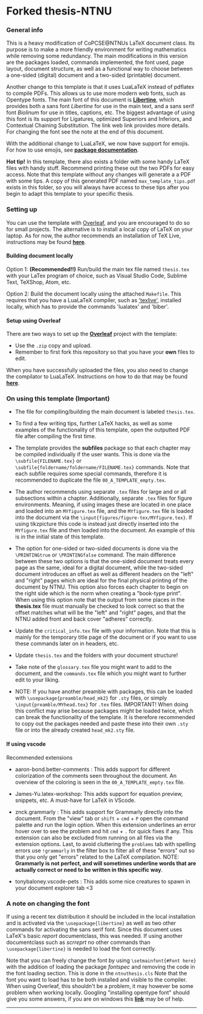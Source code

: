 # Forked thesis-NTNU

### General info
This is a heavy modification of CoPCSE@NTNUs LaTeX document class. Its purpose is to make a more friendly environment for writing mathematics while removing some redundancy. The main modifications in this version are the packages loaded, commands implemented, the font used, page layout, document structure, as well as a functional way to choose between a one-sided (digital) document and a two-sided (printable) document.  

Another change to this template is that it uses LuaLaTeX instead of pdflatex to compile PDFs. This allows us to use more modern web fonts, such as Opentype fonts. The main font of this document is [**Libertine**](https://libertine-fonts.org), which provides both a sans font *Libertine* for use in the main text, and a sans serif font *Biolinum* for use in titles, captions, etc. The biggest advantage of using this font is its support for Ligatures, optimized Superiors and Inferiors, and Contextual Chaining Substitution. The link web link provides more details. For changing the font see the note at the end of this document.

With the additional change to LuaLaTeX, we now have support for emojis. For how to use emojis, see [**package documentation**](https://texdoc.org/serve/emoji/0).


**Hot tip!** In this template, there also exists a folder with some handy LaTeX files with handy stuff. Recommend printing these out the two PDFs for easy access. Note that this template without any changes will generate a a PDF with some tips. A copy of this generated PDF named `max_template_tips.pdf` exists in this folder, so you will always have access to these tips after you begin to adapt this template to your specific thesis. 


### Setting up

You can use the template with [Overleaf](http://overleaf.com), and you are encouraged to do so for small projects. The alternative is to install a local copy of LaTeX on your laptop. As for now, the author recommends an installation of TeX Live, instructions may be found [**here**](https://www.tug.org/texlive/quickinstall.html).


#### Building document locally
Option 1: **(Recommended!!)** Run/build the main tex file named `thesis.tex` with your LaTex program of choice, such as Visual Studio Code, Sublime Text, TeXShop, Atom, etc. 

Option 2: Build the document locally using the attached `Makefile`. This requires that you have a LuaLaTeX compiler, such as ['texlive'](https://www.tug.org/texlive/), installed locally, which has to provide the commands 'lualatex' and 'biber'.


#### Setup using Overleaf

There are two ways to set up the [**Overleaf**](http://overleaf.com) project with the template:

* Use the `.zip` copy and upload.
* Remember to first fork this repository so that you have your **own** files to edit.

When you have successfully uploaded the files, you also need to change the compilator to LuaLaTeX. Instructions on how to do that may be found [**here**](https://www.overleaf.com/learn/how-to/Changing_compiler).


### On using this template (**Important**)

* The file for compiling/building the main document is labeled `thesis.tex`. 
* To find a few writing tips, further LaTeX hacks, as well as some examples of the functionality of this template, open the outputted PDF file after compiling the first time. 

* The template provides the **subfiles** package so that each chapter may be compiled individually if the user wants. This is done via the `\subfile{FILENAME.tex}` or `\subfile{foldername/foldername/FILENAME.tex}` commands. Note that each subfile requires some special commands, therefore it is recommended to duplicate the file `00_A_TEMPLATE_empty.tex`. 

* The author recommends using separate `.tex` files for large and or all subsections within a chapter. Additionally, separate `.tex` files for figure environments. Meaning, if using images these are located in one place and loaded into an `MYfigure.tex` file, and the `MYfigure.tex` file is loaded into the document via the `\input{figures/figure-tex/MYfigure.tex}`. If using tikzpicture this code is instead just directly inserted into the `MYfigure.tex` file and then loaded into the document. An example of this is in the initial state of this template.

* The option for one-sided or two-sided documents is done via the `\PRINTINGtrue` or `\PRINTINGfalse` command. The main difference between these two options is that the one-sided document treats every page as the same, ideal for a digital document, while the two-sided document introduces an offset as well as different headers on the "left" and "right" pages which are ideal for the final physical printing of the document by NTNU. This option also forces each chapter to begin on the right side which is the norm when creating a "book-type print". When using this option note that the output from some places in the **thesis.tex** file must manually be checked to look correct so that the offset matches what will be the "left" and "right" pages, and that the NTNU added front and back cover "adheres" correctly. 

* Update the `critical_info.tex` file with your information. Note that this is mainly for the temporary title page of the document or if you want to use these commands later on in headers, etc. 
* Update `thesis.tex` and the folders with your document structure!
* Take note of the `glossary.tex` file you might want to add to the document, and the `commands.tex` file which you might want to further edit to your liking.

* NOTE: If you have another preamble with packages, this can be loaded with `\usepackage{preamble/head_mk2}` for `.sty` files, or simply `\input{preamble/MYhead.tex}` for `.tex` files. IMPORTANT! When doing this conflict may arise because packages might be loaded twice, which can break the functionality of the template. It is therefore recommended to copy out the packages needed and paste these into their own `.sty` file or into the already created `head_mk2.sty` file. 


#### If using **vscode**
Recommended extensions
* aaron-bond.better-comments : This adds support for different colorization of the comments seen throughout the document. An overview of the coloring is seen in the `00_A_TEMPLATE_empty.tex` file. 

* James-Yu.latex-workshop: This adds support for equation preview, snippets, etc. A must-have for LaTeX in VScode.

* znck.grammarly : This adds support for Grammarly directly into the document. From the "view" tab or `shift` + `cmd` + `P` open the command palette and run the login option. When this extension underlines an error hover over to see the problem and hit `cmd` + `.` for quick fixes if any. This extension can also be excluded from running on all files via the extension options. Last, to avoid cluttering the `problems` tab with spelling errors use `!grammarly` in the filter box to filter all of these "errors" out so that you only get "errors" related to the LaTeX compilation. NOTE: **Grammarly is not perfect, and will sometimes underline words that are actually correct or need to be written in this specific way**.

* tonybaloney.vscode-pets : This adds some nice creatures to spawn in your document explorer tab <3



### A note on changing the font

If using a recent tex distribution it should be included in the local installation and is activated via the `\usepackage{libertine}` as well as two other commands for activating the sans serif font. Since this document uses LaTeX's basic *report* documentclass, this was needed. If using another documentclass such as *scrreprt* no other commands than `\usepackage{libertine}` is needed to load the font correctly. 

Note that you can freely change the font by using `\setmainfont{#Font here}` with the addition of loading the package *fontspec* and removing the code in the font loading section. This is done in the `ntnuthesis.cls` Note that the font you want to load has to be both installed and visible to the compiler. When using Overleaf, this shouldn't be a problem, it may however be some problem when working locally. Googling "installing opentype font" should give you some answers, if you are on windows this [**link**](https://www.lifewire.com/installing-truetype-or-opentype-fonts-in-windows-1074134) may be of help.

---
 